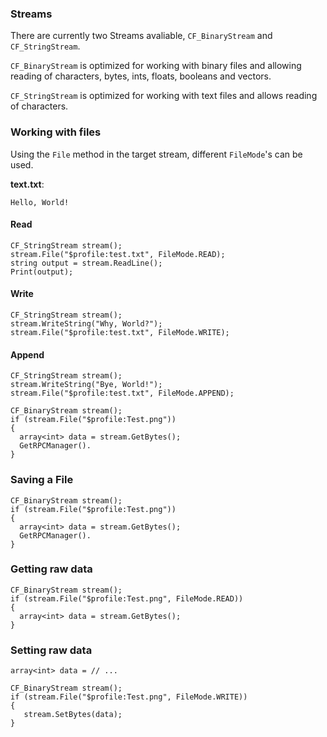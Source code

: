 ### Streams

There are currently two Streams avaliable, `CF_BinaryStream` and `CF_StringStream`.

`CF_BinaryStream` is optimized for working with binary files and allowing reading of characters, bytes, ints, floats, booleans and vectors.

`CF_StringStream` is optimized for working with text files and allows reading of characters.

### Working with files

Using the `File` method in the target stream, different `FileMode`'s can be used. 

**text.txt**:
```
Hello, World!
```

#### Read

```
CF_StringStream stream();
stream.File("$profile:test.txt", FileMode.READ);
string output = stream.ReadLine();
Print(output);
```

#### Write

```
CF_StringStream stream();
stream.WriteString("Why, World?");
stream.File("$profile:test.txt", FileMode.WRITE);
```

#### Append

```
CF_StringStream stream();
stream.WriteString("Bye, World!");
stream.File("$profile:test.txt", FileMode.APPEND);
```

```
CF_BinaryStream stream();
if (stream.File("$profile:Test.png"))
{
  array<int> data = stream.GetBytes();
  GetRPCManager().
}
```

### **Saving a File**

```
CF_BinaryStream stream();
if (stream.File("$profile:Test.png"))
{
  array<int> data = stream.GetBytes();
  GetRPCManager().
}
```

### Getting raw data

```
CF_BinaryStream stream();
if (stream.File("$profile:Test.png", FileMode.READ))
{
  array<int> data = stream.GetBytes();
}
```

### Setting raw data

```
array<int> data = // ...

CF_BinaryStream stream();
if (stream.File("$profile:Test.png", FileMode.WRITE))
{
   stream.SetBytes(data);
}
```